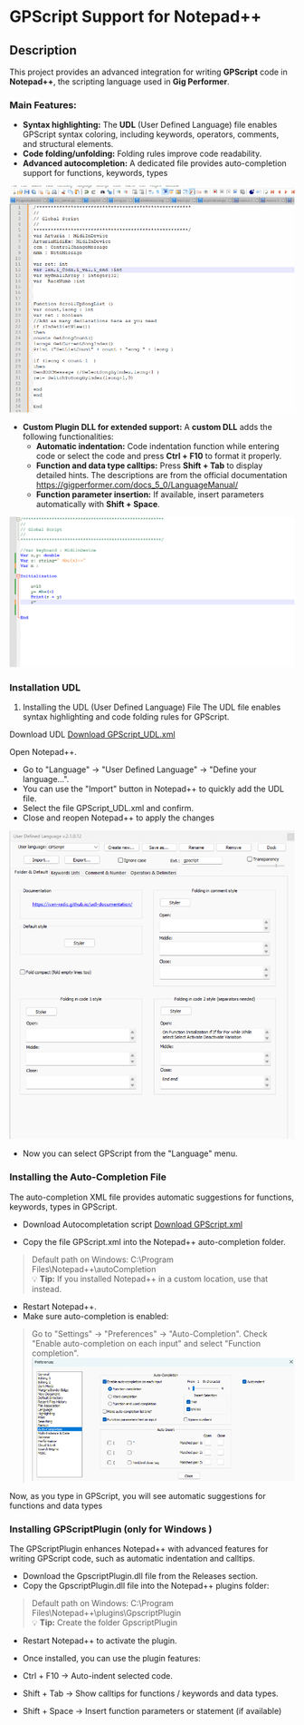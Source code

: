 # GPScript Support for Notepad++

##  Description 
This project provides an advanced integration for writing **GPScript** code in **Notepad++**, the scripting language used in **Gig Performer**.

### Main Features:
- **Syntax highlighting:** The **UDL** (User Defined Language) file enables GPScript syntax coloring, including keywords, operators, comments, and structural elements.
- **Code folding/unfolding:** Folding rules improve code readability.
- **Advanced autocompletion:** A dedicated file provides auto-completion support for functions, keywords, types

![Autoidentation](https://github.com/DomenicoPatella/GPScriptNotepad/blob/main/Gif/Notepad_1.gif)

  
- **Custom Plugin DLL for extended support:** A **custom DLL** adds the following functionalities:
  - **Automatic indentation:** Code indentation function while entering code or select the code and press **Ctrl + F10** to format it properly.
  - **Function and data type calltips:** Press **Shift + Tab** to display detailed hints. The descriptions are from the official documentation 
      https://gigperformer.com/docs_5_0/LanguageManual/
  - **Function parameter insertion:** If available, insert parameters automatically with **Shift + Space**.


![Calltips](https://github.com/DomenicoPatella/GPScriptNotepad/blob/main/Gif/Notepad_4.gif)

### Installation UDL 

1. Installing the UDL (User Defined Language) File
The UDL file enables syntax highlighting and code folding rules for GPScript.


Download UDL 
[Download GPScript_UDL.xml](https://github.com/DomenicoPatella/GPScriptNotepad/blob/main/Notepad%2B%2B/gpscript_udl.xml)

Open Notepad++.
- Go to "Language" → "User Defined Language" → "Define your language...".
- You can use the "Import" button in Notepad++ to quickly add the UDL file.
- Select the file GPScript_UDL.xml and confirm.
- Close and reopen Notepad++ to apply the changes

 ![screen](https://github.com/DomenicoPatella/GPScriptNotepad/blob/main/Gif/UDL.png)
 
- Now you can select GPScript from the "Language" menu.

### Installing the Auto-Completion File
The auto-completion XML file provides automatic suggestions for functions, keywords, types in GPScript.

- Download Autocompletation script
[Download GPScript.xml](https://github.com/DomenicoPatella/GPScriptNotepad/blob/main/Notepad%2B%2B/autoCompletion/gpscript.xml)

- Copy the file GPScript.xml into the Notepad++ auto-completion folder.
> Default path on Windows: C:\Program Files\Notepad++\autoCompletion\
> 💡 **Tip:**  If you installed Notepad++ in a custom location, use that instead.


- Restart Notepad++.
- Make sure auto-completion is enabled:
> Go to "Settings" → "Preferences" → "Auto-Completion".
> Check "Enable auto-completion on each input" and select "Function completion".
![screen](https://github.com/DomenicoPatella/GPScriptNotepad/blob/main/Gif/Autcompletion.png)

Now, as you type in GPScript, you will see automatic suggestions for functions and data types

### Installing GPScriptPlugin  (only for Windows )
The GPScriptPlugin enhances Notepad++ with advanced features for writing GPScript code, such as automatic indentation and calltips.

- Download the GpscriptPlugin.dll file from the Releases section.
- Copy the GpscriptPlugin.dll file into the Notepad++ plugins folder:
>Default path on Windows: C:\Program Files\Notepad++\plugins\GpscriptPlugin\
> 💡 **Tip:**  Create the folder GpscriptPlugin
- Restart Notepad++ to activate the plugin.
- Once installed, you can use the plugin features:

- Ctrl + F10 → Auto-indent selected code.
- Shift + Tab → Show calltips for functions / keywords and data types.
- Shift + Space → Insert function parameters or statement (if available)
  
